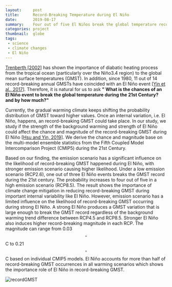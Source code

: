 ```yaml
---
layout:     post
title:      Record-Breaking Temperature during El Niño
date:       2019-08-17
summary:    Four out of five El Niños break the global temperature record under high emission.
categories: project
thumbnail:  globe
tags:
 - science
 - climate changes
 - El Niño
---
```


[Trenberth [2002]](http://doi.wiley.com/10.1029/2000JD000298) has shown the importance of diabatic heating process from the tropical ocean (particularly over the Niño3.4 region) to the global mean surface temperatures (GMST). In addition, since 1980, 11 out of 14 record-breaking annual GMSTs have coincided with an El Niño event [[Yin et al., 2017]](http://doi.wiley.com/10.1002/2017GL076500). Therefore, it is natural for us to ask **" What is the chances of an El Niño event to break the global temperature during the 21st Century? and by how much?"**

Currently, the gradual warming climate keeps shifting the probability distribution of GMST toward higher values. Once an internal variation, i.e. El Niño, happens, an record-breaking GMST could take place. In our study, we study if the strength of the background warming and strength of El Niño could affect the chance and magnitude of the record-breaking GMST during El Niño [[Hsu and Yin, 2019]](https://iopscience.iop.org/article/10.1088/1748-9326/ab3b82). We derive the chance and magnitude base on the multi-model ensemble statistics from the Fifth Coupled Model Intercomparison Project (CMIP5) during the 21st Century.

Based on our finding, the emission scenario has a significant influence on the likelihood of record-breaking GMST happened during El Niño, with stronger emission scenario causing higher likelihood. Under a low emission scenario (RCP2.6), one out of three El Niño events breaks the GMST record during the 21st century. The probability increases to four out of five in a high emission scenario (RCP8.5). The result shows the importance of climate change mitigation in reducing record-breaking GMST during important internal variability like El Niño. However, emission scenario has a limited influence on the likelihood of record-breaking GMST occurring during strong El Niño. A strong El Niño produces a GMST variation that is large enough to break the GMST record regardless of the background warming trend difference between RCP4.5 and RCP8.5. Stronger El Niño also induces higher record-breaking magnitude in each RCP. The magnitude can range from 0.03$$^\circ$$C to 0.21$$^\circ$$C based on individual CMIP5 models. El Niño accounts for more than half of record-breaking GMST occurrences in all warming scenarios which shows the importance role of El Niño in record-breaking GMST.

![recordGMST](https://chiaweh2.github.io/figures/recordGMST.png)
